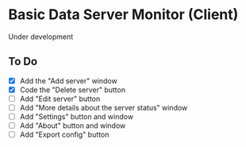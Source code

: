 # Basic Data Server Monitor (Client)

Under development

## To Do

- [x] Add the "Add server" window
- [x] Code the "Delete server" button
- [ ] Add "Edit server" button
- [ ] Add "More details about the server status" window
- [ ] Add "Settings" button and window
- [ ] Add "About" button and window
- [ ] Add "Export config" button